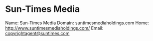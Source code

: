 
# Sun-Times Media

Name: Sun-Times Media
Domain: suntimesmediaholdings.com
Home: http://www.suntimesmediaholdings.com/
Email: copyrightagent@suntimes.com
